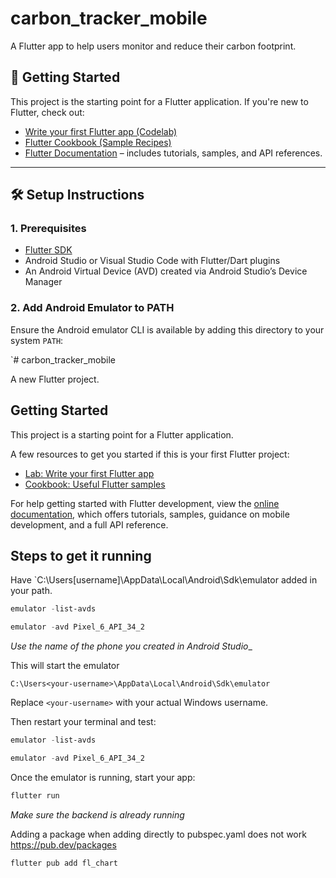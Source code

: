 ﻿# carbon_tracker_mobile

A Flutter app to help users monitor and reduce their carbon footprint.

## 🚀 Getting Started

This project is the starting point for a Flutter application. If you're new to Flutter, check out:

- [Write your first Flutter app (Codelab)](https://docs.flutter.dev/get-started/codelab)
- [Flutter Cookbook (Sample Recipes)](https://docs.flutter.dev/cookbook)
- [Flutter Documentation](https://docs.flutter.dev/) – includes tutorials, samples, and API references.

---

## 🛠️ Setup Instructions

### 1. Prerequisites

- [Flutter SDK](https://flutter.dev/docs/get-started/install)
- Android Studio or Visual Studio Code with Flutter/Dart plugins
- An Android Virtual Device (AVD) created via Android Studio’s Device Manager

### 2. Add Android Emulator to PATH

Ensure the Android emulator CLI is available by adding this directory to your system `PATH`:

`# carbon_tracker_mobile

A new Flutter project.

## Getting Started

This project is a starting point for a Flutter application.

A few resources to get you started if this is your first Flutter project:

- [Lab: Write your first Flutter app](https://docs.flutter.dev/get-started/codelab)
- [Cookbook: Useful Flutter samples](https://docs.flutter.dev/cookbook)

For help getting started with Flutter development, view the
[online documentation](https://docs.flutter.dev/), which offers tutorials,
samples, guidance on mobile development, and a full API reference.



## Steps to get it running

Have `C:\Users\[username]\AppData\Local\Android\Sdk\emulator added in your path.

```powershell
emulator -list-avds
```



```powershell
emulator -avd Pixel_6_API_34_2
```
_Use the name of the phone you created in Android Studio__

This will start the emulator

`C:\Users<your-username>\AppData\Local\Android\Sdk\emulator`

Replace `<your-username>` with your actual Windows username.

Then restart your terminal and test:

```powershell
emulator -list-avds

emulator -avd Pixel_6_API_34_2
```

Once the emulator is running, start your app:

```bash
flutter run
```
_Make sure the backend is already running_


Adding a package when adding directly to pubspec.yaml does not work
https://pub.dev/packages

```bash
flutter pub add fl_chart
```